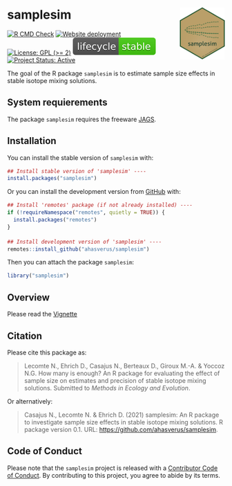 
<!-- README.md is generated from README.Rmd. Please edit that file -->

# samplesim <img src="man/figures/hexsticker.png" height="120" align="right"/>

<!-- badges: start -->

[![R CMD
Check](https://github.com/ahasverus/samplesim/actions/workflows/R-CMD-check.yaml/badge.svg)](https://github.com/ahasverus/samplesim/actions/workflows/R-CMD-check.yaml)
[![Website
deployment](https://github.com/ahasverus/samplesim/actions/workflows/pkgdown.yaml/badge.svg)](https://github.com/ahasverus/samplesim/actions/workflows/pkgdown.yaml)
[![License: GPL (>=
2)](https://img.shields.io/badge/License-GPL%20%28%3E%3D%202%29-blue.svg)](https://choosealicense.com/licenses/gpl-2.0/)
[![LifeCycle](man/figures/lifecycle/lifecycle-stable.svg)](https://lifecycle.r-lib.org/articles/stages.html#stable)
[![Project Status:
Active](https://www.repostatus.org/badges/latest/active.svg)](https://www.repostatus.org/#active)
<!-- badges: end -->

The goal of the R package `samplesim` is to estimate sample size effects
in stable isotope mixing solutions.

## System requierements

The package `samplesim` requires the freeware
[JAGS](https://mcmc-jags.sourceforge.io/).

## Installation

You can install the stable version of `samplesim` with:

``` r
## Install stable version of 'samplesim' ----
install.packages("samplesim")
```

Or you can install the development version from
[GitHub](https://github.com/) with:

``` r
## Install 'remotes' package (if not already installed) ----
if (!requireNamespace("remotes", quietly = TRUE)) {
  install.packages("remotes")
}

## Install development version of 'samplesim' ----
remotes::install_github("ahasverus/samplesim")
```

Then you can attach the package `samplesim`:

``` r
library("samplesim")
```

## Overview

Please read the
[Vignette](https://ahasverus.github.io/samplesim/articles/samplesim.html)

## Citation

Please cite this package as:

> Lecomte N., Ehrich D., Casajus N., Berteaux D., Giroux M.-A. & Yoccoz
> N.G. How many is enough? An R package for evaluating the effect of
> sample size on estimates and precision of stable isotope mixing
> solutions. Submitted to *Methods in Ecology and Evolution*.

Or alternatively:

> Casajus N., Lecomte N. & Ehrich D. (2021) samplesim: An R package to
> investigate sample size effects in stable isotope mixing solutions. R
> package version 0.1. URL: <https://github.com/ahasverus/samplesim>.

## Code of Conduct

Please note that the `samplesim` project is released with a [Contributor
Code of
Conduct](https://contributor-covenant.org/version/2/0/CODE_OF_CONDUCT.html).
By contributing to this project, you agree to abide by its terms.

